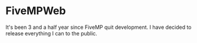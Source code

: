 # FiveMPWeb

It's been 3 and a half year since FiveMP quit development. I have decided to release everything I can to the public.
